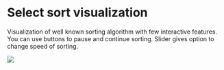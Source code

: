 # Select sort visualization
Visualization of well known sorting algorithm with few interactive features. You can use buttons to pause and continue sorting. Slider gives option to change speed of sorting.  

![](imgs/select-sort-viz.gif)
